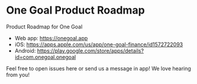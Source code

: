 # One Goal Product Roadmap
Product Roadmap for One Goal

- Web app: https://onegoal.app
- iOS: https://apps.apple.com/us/app/one-goal-finance/id1572722093
- Android: https://play.google.com/store/apps/details?id=com.onegoal.onegoal

Feel free to open issues here or send us a message in app! We love hearing from you!
